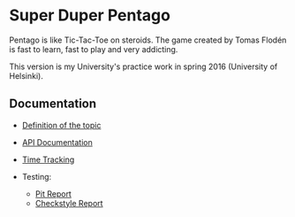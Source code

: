 # Super Duper Pentago
Pentago is like Tic-Tac-Toe on steroids. The game created by Tomas Flodén is fast to learn, fast to play and very addicting.

This version is my University's practice work in spring 2016 (University of Helsinki).

## Documentation
* [Definition of the topic](documentation/topic-definition.md)
* [API Documentation](https://rawgit.com/Aapzu/super-duper-pentago/master/documentation/apidocs/index.html)

* [Time Tracking](documentation/time-tracking.md)
* Testing:
    * [Pit Report](https://rawgit.com/Aapzu/super-duper-pentago/master/documentation/pitest/index.html)
    * [Checkstyle Report](https://rawgit.com/Aapzu/super-duper-pentago/master/documentation/checkstyle/checkstyle.html)
